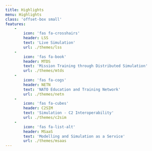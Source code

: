 ```yaml
---
title: Highlights
menu: Highlights
class: 'offset-box small'
features:
    -
        icon: 'fas fa-crosshairs'
        header: LSS
        text: 'Live Simulation'
        url: ./themes/lss
    -
        icon: 'fas fa-book'
        header: MTDS
        text: 'Mission Training through Distributed Simulation'
        url: ./themes/mtds
    -
        icon: 'fas fa-cogs'
        header: NETN
        text: 'NATO Education and Training Network'
        url: ./themes/netn
    -
        icon: 'fas fa-cubes'
        header: C2SIM
        text: 'Simulation - C2 Interoperability'
        url: ./themes/c2sim
    -
        icon: 'fas fa-list-alt'
        header: MSaaS
        text: 'Modelling and Simulation as a Service'
        url: ./themes/msaas
---
```


